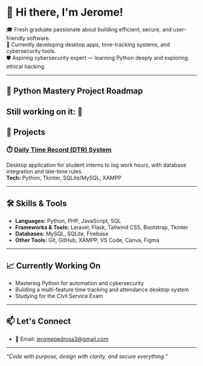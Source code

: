 # 👋 Hi there, I'm Jerome!

🎓 Fresh graduate passionate about building efficient, secure, and user-friendly software.  
💼 Currently developing desktop apps, time-tracking systems, and cybersecurity tools.  
🛡️ Aspiring cybersecurity expert — learning Python deeply and exploring ethical hacking.

---

## 🐍 Python Mastery Project Roadmap
**Still working on it**: 💪
---

## 🚀 Projects

### ⏱️ [Daily Time Record (DTR) System](https://github.com/smolrome/DailyTimeRecord)
Desktop application for student interns to log work hours, with database integration and late-time rules.  
**Tech:** Python, Tkinter, SQLite/MySQL, XAMPP

---

## 🛠️ Skills & Tools

- **Languages:** Python, PHP, JavaScript, SQL
- **Frameworks & Tools:** Laravel, Flask, Tailwind CSS, Bootstrap, Tkinter
- **Databases:** MySQL, SQLite, Firebase
- **Other Tools:** Git, GitHub, XAMPP, VS Code, Canva, Figma

---

## 📈 Currently Working On

- Mastering Python for automation and cybersecurity
- Building a multi-feature time tracking and attendance desktop system
- Studying for the Civil Service Exam

---

## 📫 Let's Connect

- 📧 Email: jeromepedrosa3@gmail.com
  
---

_“Code with purpose, design with clarity, and secure everything.”_
